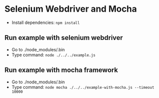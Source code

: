 # Selenium Webdriver and Mocha
- Install dependencies: `npm install`

## Run example with selenium webdriver
- Go to ./node_modules/.bin
- Type command: `node ./../../example.js`

## Run example with mocha framework
- Go to ./node_modules/.bin
- Type command: `node mocha ./../../example-with-mocha.js --timeout 10000`


